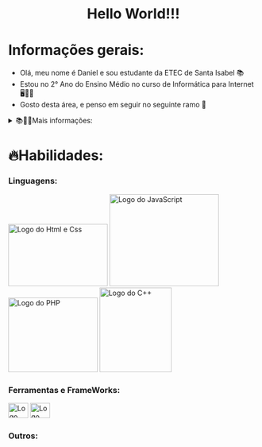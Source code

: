 <h1 align="center">Hello World!!!</h1>

# Informações gerais:
<ul>
  <li>Olá, meu nome é Daniel e sou estudante da ETEC de Santa Isabel 📚</li>
  <li>Estou no 2° Ano do Ensino Médio no curso de Informática para Internet 🖥👨‍💻</li>
  <li>Gosto desta área, e penso em seguir no seguinte ramo 🔭</li>
</ul>

<details>
  <summary>📚👨‍🎓Mais informações:</summary>

  <p>Meu nome é Daniel Silva de Oliveira, tenho 16 anos e sou um estudante da ETEC (Escola Técnica) de Santa Isabel. Estou no 2° Ano do curso de Informática para Internet.</p>

  <p>Como o curso é Informática para Internet, estamos aprendendo diferentes campos da área. Até o momento, estamos aprendendo HTML, CSS, JavaScript, PHP, React-Native, SQL, Docker. Também tivemos C++ e aulas de CorelDraw e Gimp.</p>
</details>

# 🔥Habilidades:
<h3>Linguagens:</h3>

<img src="https://github.com/user-attachments/assets/a3ab29bf-0810-4dfa-b2e5-52e32389d695" alt="Logo do Html e Css" height="125px" width="200px">
<img src="https://github.com/user-attachments/assets/2008d5c7-b69b-480d-8941-bb7fc3252975" alt="Logo do JavaScript" height="185px" width="220px">
<img src="https://github.com/user-attachments/assets/b6271ca9-ed1b-4090-bb9f-8632f83b215f" alt="Logo do PHP" height="150px" width="180px">
<img src="https://github.com/user-attachments/assets/95e4a673-88b5-46e4-9f58-35df8a3bac59" alt="Logo do C++" height="170px" width="145px">

<h3>Ferramentas e FrameWorks:</h3>

<img src="https://cdn.jsdelivr.net/gh/devicons/devicon/icons/vscode/vscode-original.svg" alt="Logo do Vscode" height="30px" width="40px">
<img src="" alt="Logo do Expo" height="30px" width="40px">

<h3>Outros:</h3>
